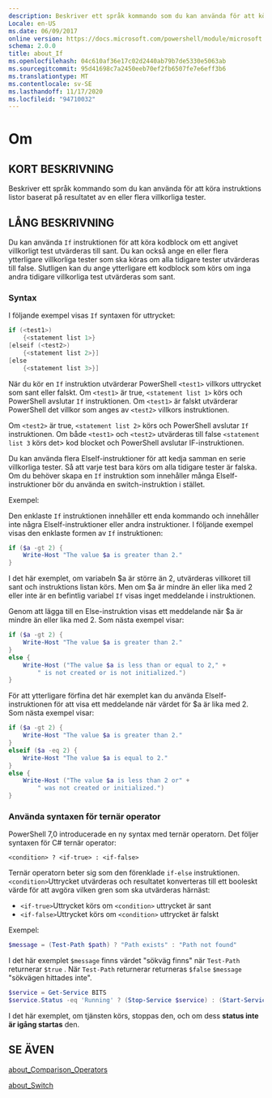 ```yaml
---
description: Beskriver ett språk kommando som du kan använda för att köra instruktions listor baserat på resultatet av en eller flera villkorliga tester.
Locale: en-US
ms.date: 06/09/2017
online version: https://docs.microsoft.com/powershell/module/microsoft.powershell.core/about/about_if?view=powershell-7.2&WT.mc_id=ps-gethelp
schema: 2.0.0
title: about_If
ms.openlocfilehash: 04c610af36e17c02d2440ab79b7de5330e5063ab
ms.sourcegitcommit: 95d41698c7a2450eeb70ef2fb6507fe7e6eff3b6
ms.translationtype: MT
ms.contentlocale: sv-SE
ms.lasthandoff: 11/17/2020
ms.locfileid: "94710032"
---
```

# <a name="about-if"></a>Om

## <a name="short-description"></a>KORT BESKRIVNING
Beskriver ett språk kommando som du kan använda för att köra instruktions listor baserat på resultatet av en eller flera villkorliga tester.

## <a name="long-description"></a>LÅNG BESKRIVNING

Du kan använda `If` instruktionen för att köra kodblock om ett angivet villkorligt test utvärderas till sant. Du kan också ange en eller flera ytterligare villkorliga tester som ska köras om alla tidigare tester utvärderas till false. Slutligen kan du ange ytterligare ett kodblock som körs om inga andra tidigare villkorliga test utvärderas som sant.

### <a name="syntax"></a>Syntax

I följande exempel visas `If` syntaxen för uttrycket:

```powershell
if (<test1>)
    {<statement list 1>}
[elseif (<test2>)
    {<statement list 2>}]
[else
    {<statement list 3>}]
```

När du kör en `If` instruktion utvärderar PowerShell `<test1>` villkors uttrycket som sant eller falskt. Om `<test1>` är true, `<statement list 1>` körs och PowerShell avslutar `If` instruktionen. Om `<test1>` är falskt utvärderar PowerShell det villkor som anges av `<test2>` villkors instruktionen.

Om `<test2>` är true, `<statement list 2>` körs och PowerShell avslutar `If` instruktionen. Om både `<test1>` och `<test2>` utvärderas till false `<statement list 3` körs det> kod blocket och PowerShell avslutar IF-instruktionen.

Du kan använda flera ElseIf-instruktioner för att kedja samman en serie villkorliga tester. Så att varje test bara körs om alla tidigare tester är falska.
Om du behöver skapa en `If` instruktion som innehåller många ElseIf-instruktioner bör du använda en switch-instruktion i stället.

Exempel:

Den enklaste `If` instruktionen innehåller ett enda kommando och innehåller inte några ElseIf-instruktioner eller andra instruktioner. I följande exempel visas den enklaste formen av `If` instruktionen:

```powershell
if ($a -gt 2) {
    Write-Host "The value $a is greater than 2."
}
```

I det här exemplet, om variabeln $a är större än 2, utvärderas villkoret till sant och instruktions listan körs. Men om $a är mindre än eller lika med 2 eller inte är en befintlig variabel `If` visas inget meddelande i instruktionen.

Genom att lägga till en Else-instruktion visas ett meddelande när $a är mindre än eller lika med 2. Som nästa exempel visar:

```powershell
if ($a -gt 2) {
    Write-Host "The value $a is greater than 2."
}
else {
    Write-Host ("The value $a is less than or equal to 2," +
        " is not created or is not initialized.")
}
```

För att ytterligare förfina det här exemplet kan du använda ElseIf-instruktionen för att visa ett meddelande när värdet för $a är lika med 2. Som nästa exempel visar:

```powershell
if ($a -gt 2) {
    Write-Host "The value $a is greater than 2."
}
elseif ($a -eq 2) {
    Write-Host "The value $a is equal to 2."
}
else {
    Write-Host ("The value $a is less than 2 or" +
        " was not created or initialized.")
}
```

### <a name="using-the-ternary-operator-syntax"></a>Använda syntaxen för ternär operator

PowerShell 7,0 introducerade en ny syntax med ternär operatorn. Det följer syntaxen för C# ternär operator:

```Syntax
<condition> ? <if-true> : <if-false>
```

Ternär operatorn beter sig som den förenklade `if-else` instruktionen. `<condition>`Uttrycket utvärderas och resultatet konverteras till ett booleskt värde för att avgöra vilken gren som ska utvärderas härnäst:

- `<if-true>`Uttrycket körs om `<condition>` uttrycket är sant
- `<if-false>`Uttrycket körs om `<condition>` uttrycket är falskt

Exempel:

```powershell
$message = (Test-Path $path) ? "Path exists" : "Path not found"
```

I det här exemplet `$message` finns värdet "sökväg finns" när `Test-Path` returnerar `$true` . När `Test-Path` returnerar returneras `$false` `$message` "sökvägen hittades inte".

```powershell
$service = Get-Service BITS
$service.Status -eq 'Running' ? (Stop-Service $service) : (Start-Service $service)
```

I det här exemplet, om tjänsten körs, stoppas den, och om dess **status inte är igång startas** den.

## <a name="see-also"></a>SE ÄVEN

[about_Comparison_Operators](about_Comparison_Operators.md)

[about_Switch](about_Switch.md)

